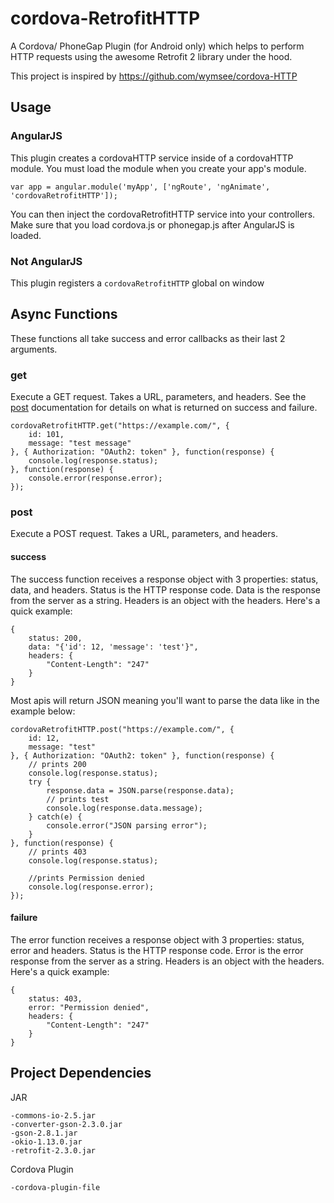 # cordova-RetrofitHTTP
A Cordova/ PhoneGap Plugin (for Android only) which helps to perform HTTP requests using the awesome Retrofit 2 library under the hood.

This project is inspired by https://github.com/wymsee/cordova-HTTP

## Usage

### AngularJS

This plugin creates a cordovaHTTP service inside of a cordovaHTTP module.  You must load the module when you create your app's module.

    var app = angular.module('myApp', ['ngRoute', 'ngAnimate', 'cordovaRetrofitHTTP']);
    
You can then inject the cordovaRetrofitHTTP service into your controllers. Make sure that you load cordova.js or phonegap.js after AngularJS is loaded.

### Not AngularJS

This plugin registers a `cordovaRetrofitHTTP` global on window



## Async Functions
These functions all take success and error callbacks as their last 2 arguments.

### get
Execute a GET request.  Takes a URL, parameters, and headers.  See the [post](#post) documentation for details on what is returned on success and failure.

    cordovaRetrofitHTTP.get("https://example.com/", {
        id: 101,
        message: "test message"
    }, { Authorization: "OAuth2: token" }, function(response) {
        console.log(response.status);
    }, function(response) {
        console.error(response.error);
    });

### post<a name="post"></a>
Execute a POST request.  Takes a URL, parameters, and headers.

#### success
The success function receives a response object with 3 properties: status, data, and headers.  Status is the HTTP response code. Data is the response from the server as a string. Headers is an object with the headers.  Here's a quick example:

    {
        status: 200,
        data: "{'id': 12, 'message': 'test'}",
        headers: {
            "Content-Length": "247"
        }
    }
    
Most apis will return JSON meaning you'll want to parse the data like in the example below:

    cordovaRetrofitHTTP.post("https://example.com/", {
        id: 12,
        message: "test"
    }, { Authorization: "OAuth2: token" }, function(response) {
        // prints 200
        console.log(response.status);
        try {
            response.data = JSON.parse(response.data);
            // prints test
            console.log(response.data.message);
        } catch(e) {
            console.error("JSON parsing error");
        }
    }, function(response) {
        // prints 403
        console.log(response.status);
        
        //prints Permission denied 
        console.log(response.error);
    });
    
    
#### failure
The error function receives a response object with 3 properties: status, error and headers.  Status is the HTTP response code.  Error is the error response from the server as a string.  Headers is an object with the headers.  Here's a quick example:

    {
        status: 403,
        error: "Permission denied",
        headers: {
            "Content-Length": "247"
        }
    }

Project Dependencies
--------

JAR 
```
-commons-io-2.5.jar
-converter-gson-2.3.0.jar
-gson-2.8.1.jar
-okio-1.13.0.jar
-retrofit-2.3.0.jar
```

Cordova Plugin 
```
-cordova-plugin-file
```
